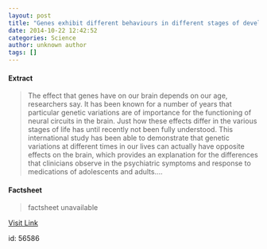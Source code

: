 ```yaml
---
layout: post
title: "Genes exhibit different behaviours in different stages of development"
date: 2014-10-22 12:42:52
categories: Science
author: unknown author
tags: []
---
```



#### Extract
>The effect that genes have on our brain depends on our age, researchers say. It has been known for a number of years that particular genetic variations are of importance for the functioning of neural circuits in the brain. Just how these effects differ in the various stages of life has until recently not been fully understood. This international study has been able to demonstrate that genetic variations at different times in our lives can actually have opposite effects on the brain, which provides an explanation for the differences that clinicians observe in the psychiatric symptoms and response to medications of adolescents and adults....

#### Factsheet
>factsheet unavailable

[Visit Link](http://feeds.sciencedaily.com/~r/sciencedaily/~3/tFN75_PaE3I/141022084252.htm)

id:   56586
